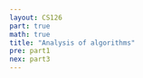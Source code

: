 ```yaml
---
layout: CS126
part: true
math: true
title: "Analysis of algorithms"
pre: part1
nex: part3
---
```


